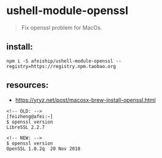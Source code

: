 # ushell-module-openssl
> Fix openssl problem for MacOs.

## install:
```shell
npm i -S afeiship/ushell-module-openssl --registry=https://registry.npm.taobao.org
```

## resources:
- https://yryz.net/post/macosx-brew-install-openssl.html


~~~
<!-- OLD: -->
[feizheng@afei:~]
$ openssl version
LibreSSL 2.2.7

<!-- NEW: -->
$ openssl version
OpenSSL 1.0.2q  20 Nov 2018
~~~
